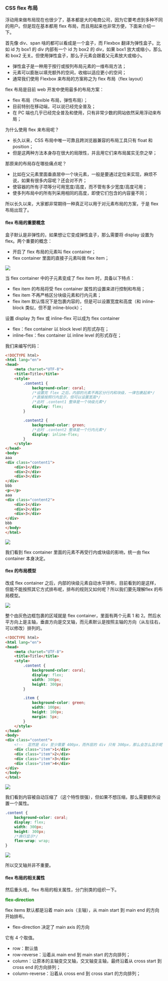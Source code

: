 ### CSS flex 布局

浮动用来做布局现在也很少了，基本都是大的电商公司，因为它要考虑到多种不同的用户。但是现在基本都用 flex 布局，而且用起来也非常方便，下面来介绍一下。

首先像 div、span 啥的都可以看成是一个盒子，而 Flexbox 翻译为弹性盒子。比如 id 为 box1 的 div 内部有一个 id 为 box2 的 div，如果 box1 放大或缩小，那么和 box2 无关。但使用弹性盒子，那么子元素会跟着父元素放大或缩小。

+ 弹性盒子是一种用于按行或按列布局元素的一维布局方法；
+ 元素可以膨胀以填充额外的空间，收缩以适应更小的空间；
+ 通常我们使用 Flexbox 来布局的方案称之为 flex 布局（flex layout）

flex 布局是目前 web 开发中使用最多的布局方案：

+ flex 布局（flexible 布局，弹性布局）；
+ 目前特别在移动端，可以说已经完全普及；
+ 在 PC 端也几乎已经完全普及和使用，只有非常少数的网站依然采用浮动来布局；

为什么使用 flex 来布局呢？

+ 长久以来，CSS 布局中唯一可靠且跨浏览器兼容的布局工具只有 float 和 position；
+ 但是这两种方法本身存在很大的局限性，并且用它们来布局属实无奈之举；

那原来的布局存在哪些痛点呢？

+ 比如在父元素里面垂直居中一个块元素，一般是要通过定位来实现，麻烦不说，如果有很多内容呢？还会对不齐；
+ 使容器的所有子项等分可用宽度/高度，而不管有多少宽度/高度可用；
+ 使多列布局中的所有列采用相同的高度，即使它们包含的内容量不同；

所以长久以来，大家都非常期待一种真正可以用于对元素布局的方案，于是 flex 布局出现了。

#### flex 布局的重要概念

盒子默认是非弹性的，如果想让它变成弹性盒子，那么需要将 display 设置为 flex。两个重要的概念：

+ 开启了 flex 布局的元素叫 flex container；
+ flex container 里面的直接子元素叫做 flex item；

![](pic/1.png)

当 flex container 中的子元素变成了 flex item 时，具备以下特点：

+ flex item 的布局将受 flex container 属性的设置来进行控制和布局；
+ flex item 不再严格区分块级元素和行内元素；
+ flex item 默认情况下是包裹内容的，但是可以设置宽度和高度（和 inline-block 类似，但不是 inline-block）；

设置 display 为 flex 或 inline-flex 可以成为 flex container

+ flex：flex container 以 block level 的形式存在；
+ inline-flex：flex container 以 inline level 的形式存在；

我们来编写代码：

~~~html
<!DOCTYPE html>
<html lang="en">
<head>
    <meta charset="UTF-8">
    <title>Title</title>
    <style>
        .content1 {
            background-color: coral;
            /*设置完 flex 之后，内部的元素不再区分行内和块级，一律包裹起来*/
            /*直接按照行内显示，但可以设置宽高*/
            /*此时 .content1 整体是一个块级元素*/
            display: flex;
        }

        .content2 {
            background-color: green;
            /*此时 .content2 整体是一个行内元素*/
            display: inline-flex;
        }
    </style>
</head>
<body>
aaa
<div class="content1">
    <div>1</div>
    <div>2</div>
    <div>3</div>
</div>
bbb
<p></p>
aaa
<div class="content2">
    <div>1</div>
    <div>2</div>
    <div>3</div>
</div>
bbb
</body>
</html>
~~~

![](pic/2.png)

我们看到 flex container 里面的元素不再受行内或块级的影响，统一由 flex container 本身决定。

#### flex 的布局模型

改成 flex container 之后，内部的块级元素自动水平排布，目前看到的是这样，但能不能按照其它方式排布呢，排布的规则又如何呢？所以我们要先理解flex 的布局模型。

![](pic/3.png)

整个由灰色边框包裹的区域就是 flex container，里面有两个元素 1 和 2。然后水平方向上是主轴，垂直方向是交叉轴，而元素默认是按照主轴的方向（从左往右，可以修改）排列的。

~~~html
<!DOCTYPE html>
<html lang="en">
<head>
    <meta charset="UTF-8">
    <title>Title</title>
    <style>
        .content {
            background-color: coral;
            display: flex;
            width: 300px;
            height: 300px;
        }

        .item {
            background-color: green;
            width: 100px;
            height: 100px;
            margin: 5px;
        }
    </style>
</head>
<body>
<div class="content">
    <!--  显然是 div 至少需要 400px，而外层的 div 只有 300px，那么会怎么显示呢？  -->
    <div class="item">1</div>
    <div class="item">2</div>
    <div class="item">3</div>
    <div class="item">4</div>
</div>
</body>
</html>
~~~

![](pic/4.png)

我们看到内容被自动压缩了（这个特性很强），但如果不想压缩，那么需要额外设置一个属性。

~~~css
.content {
    background-color: coral;
    display: flex;
    width: 300px;
    height: 300px;
    /*换行显示*/
    flex-wrap: wrap;
}
~~~

![](pic/5.png)

所以交叉轴并非不重要。

#### flex 布局的相关属性

然后重头戏，flex 布局的相关属性，分门别类的组织一下。

<font color="green">**flex-direction**</font>

flex items 默认都是沿着 main axis（主轴），从 main start 到 main end 的方向开始排布。

+ flex-direction 决定了 main axis 的方向

它有 4 个取值。

+ row：默认值
+ row-reverse：沿着从 main end 到 main start 的方向排列；
+ column：让原本的主轴变交叉轴，交叉轴变主轴，最终沿着从 cross start 到 cross end 的方向排列；
+ column-reverse：沿着从 cross end 到 cross start 的方向排列；











































































